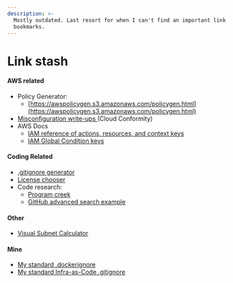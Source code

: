 ```yaml
---
description: >-
  Mostly outdated. Last resort for when I can't find an important link in my
  bookmarks.
---
```


# Link stash

#### AWS related

* Policy Generator:
  * [https://awspolicygen.s3.amazonaws.com/policygen.html](https://awspolicygen.s3.amazonaws.com/policygen.html)
* [Misconfiguration write-ups ](https://www.cloudconformity.com/conformity-rules/)(Cloud Conformity)
* AWS Docs
  * [IAM reference of actions, resources, and context keys](https://docs.aws.amazon.com/IAM/latest/UserGuide/reference_policies_actions-resources-contextkeys.html)
  * [IAM Global Condition keys](https://docs.aws.amazon.com/IAM/latest/UserGuide/reference_policies_condition-keys.html)

#### Coding Related

* [.gitignore generator](https://www.gitignore.io)
* [License chooser](https://choosealicense.com)
* Code research:
  * [Program creek](https://www.programcreek.com)
  * [GitHub advanced search example](https://github.com/search?utf8=%E2%9C%93\&q=filename%3A.gitlab-ci.yml+packer\&type=)

#### Other

* [Visual Subnet Calculator](http://www.davidc.net/sites/default/subnets/subnets.html)

#### Mine

* [My standard .dockerignore](https://gist.github.com/mamuz/9af8edcc475155b12207cc62202592da)
* [My standard Infra-as-Code .gitignore](https://gist.githubusercontent.com/kmcquade/84592df0786cf755ec8b1b8ea450e044/raw/5ac148e830cbe5cc2df169225e8a2b7f797acbca/.gitignore)

